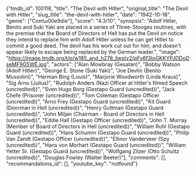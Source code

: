 {"tmdb_id": 100118, "title": "The Devil with Hitler", "original_title": "The Devil with Hitler", "slug_title": "the-devil-with-hitler", "date": "1942-10-18", "genre": ["Com\u00e9die"], "score": "4.3/10", "synopsis": "Adolf Hitler, Benito and Suki Yaki are placed in a series of Three-Stooges routines, with the premise that the Board of Directors of Hell has put the Devil on notice they intend to replace him with Adolf Hitler unless he can get Hitler to commit a good deed. The devil has his work cut out for him, and doesn't appear likely to escape being replaced by the German leader.", "image": "https://image.tmdb.org/t/p/w185_and_h278_bestv2/pFv6f3IoGKKYPJDDoDseMF9G5WE.jpg", "actors": ["Alan Mowbray (Gesatan)", "Bobby Watson (Adolf Hitler)", "George E. Stone (Suki Yaki)", "Joe Devlin (Benito Mussolini)", "Herman Bing (Louis)", "Marjorie Woodworth (Linda Kraus)", "Sig Arno (Julius)", "Rudolph Anders (Nazi Officer at Hitler's filmed Speech (uncredited))", "Sven Hugo Borg (Gestapo Guard (uncredited))", "Jack Chefe (Prisoner (uncredited))", "Tom Coleman (Gestapo Officer (uncredited))", "Arno Frey (Gestapo Guard (uncredited))", "Kit Guard (Doorman in Hell (uncredited))", "Henry Guttman (Gestapo Guard (uncredited))", "John Miljan (Chairman - Board of Directors in Hell (uncredited))", "Eddie Hall (Gestapo Officer (uncredited))", "John T. Murray (Member of Board of Directors in Hell (uncredited))", "William Ruhl (Gestapo Guard (uncredited))", "Hans Schumm (Gestapo Guard (uncredited))", "Philip Van Zandt (Gestapo Officer (uncredited))", "Ellinor Vanderveer (Spy (uncredited))", "Hans von Morhart (Gestapo Guard (uncredited))", "William Yetter Sr. (Gestapo Guard (uncredited))", "Wolfgang Zilzer (Otto Schultz (uncredited))", "Douglas Fowley (Walter Beeter)"], "comments": [], "recommandations_id": [], "youtube_key": "notfound"}